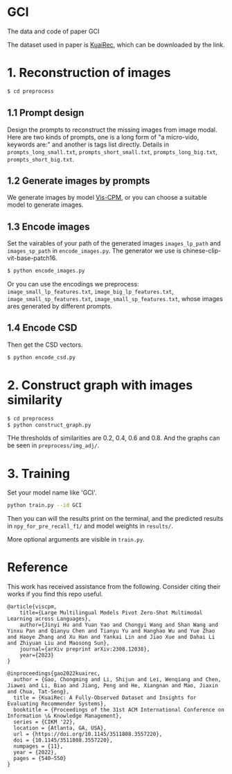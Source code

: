 # GCI
 The data and code of paper GCI

The dataset used in paper is [KuaiRec](https://kuairec.com/), which can be downloaded by the link.

# 1. Reconstruction of images
```bash
$ cd preprocess
```


## 1.1 Prompt design

Design the prompts to reconstruct the missing images from image modal.
Here are two kinds of prompts, one is a long form of "a micro-vido, keywords are:" and another is tags list directly.
Details in `prompts_long_small.txt`, `prompts_short_small.txt`, `prompts_long_big.txt`, `prompts_short_big.txt`.


## 1.2 Generate images by prompts

We generate images by model [Vis-CPM](https://github.com/OpenBMB/VisCPM?tab=readme-ov-file), or you can choose a suitable model to generate images.


## 1.3 Encode images

Set the vairables of your path of the generated images `images_lp_path` and `images_sp_path` in `encode_images.py`. The generator we use is chinese-clip-vit-base-patch16.
```bash
$ python encode_images.py
```
Or you can use the encodings we preprocess: `image_small_lp_features.txt`, `image_big_lp_features.txt`, `image_small_sp_features.txt`, `image_small_sp_features.txt`, whose images ares generated by different prompts.

## 1.4 Encode CSD
Then get the CSD vectors.
```bash
$ python encode_csd.py
```

# 2. Construct graph with images similarity
```bash
$ cd preprocess
$ python construct_graph.py
```
THe thresholds of similarities are 0.2, 0.4, 0.6 and 0.8. And the graphs can be seen in `preprocess/img_adj/`.


# 3. Training
Set your model name like 'GCI'.
```bash
python train.py --id GCI
```

Then you can will the results print on the terminal, and the predicted results in `npy_for_pre_recall_f1/` and model weights in `results/`.

More optional arguments are visible in `train.py`.

# Reference

This work has received assistance from the following. Consider citing their works if you find this repo useful.
```
@article{viscpm,
    title={Large Multilingual Models Pivot Zero-Shot Multimodal Learning across Languages}, 
    author={Jinyi Hu and Yuan Yao and Chongyi Wang and Shan Wang and Yinxu Pan and Qianyu Chen and Tianyu Yu and Hanghao Wu and Yue Zhao and Haoye Zhang and Xu Han and Yankai Lin and Jiao Xue and Dahai Li and Zhiyuan Liu and Maosong Sun},
    journal={arXiv preprint arXiv:2308.12038},
    year={2023}
}
```
```
@inproceedings{gao2022kuairec,
  author = {Gao, Chongming and Li, Shijun and Lei, Wenqiang and Chen, Jiawei and Li, Biao and Jiang, Peng and He, Xiangnan and Mao, Jiaxin and Chua, Tat-Seng},
  title = {KuaiRec: A Fully-Observed Dataset and Insights for Evaluating Recommender Systems},
  booktitle = {Proceedings of the 31st ACM International Conference on Information \& Knowledge Management},
  series = {CIKM '22},
  location = {Atlanta, GA, USA},
  url = {https://doi.org/10.1145/3511808.3557220},
  doi = {10.1145/3511808.3557220},
  numpages = {11},
  year = {2022},
  pages = {540–550}
}
```
